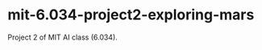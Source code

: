mit-6.034-project2-exploring-mars
=================================

Project 2 of MIT AI class (6.034).